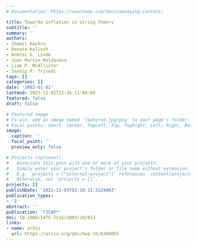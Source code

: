 ```yaml
---
# Documentation: https://wowchemy.com/docs/managing-content/

title: Towards inflation in string theory
subtitle: ''
summary: ''
authors:
- Shamit Kachru
- Renata Kallosh
- Andrei D. Linde
- Juan Martin Maldacena
- Liam P. McAllister
- Sandip P. Trivedi
tags: []
categories: []
date: '2003-01-01'
lastmod: 2022-11-02T22:16:11-04:00
featured: false
draft: false

# Featured image
# To use, add an image named `featured.jpg/png` to your page's folder.
# Focal points: Smart, Center, TopLeft, Top, TopRight, Left, Right, BottomLeft, Bottom, BottomRight.
image:
  caption: ''
  focal_point: ''
  preview_only: false

# Projects (optional).
#   Associate this post with one or more of your projects.
#   Simply enter your project's folder or file name without extension.
#   E.g. `projects = ["internal-project"]` references `content/project/deep-learning/index.md`.
#   Otherwise, set `projects = []`.
projects: []
publishDate: '2022-11-03T02:16:11.522486Z'
publication_types:
- '2'
abstract: ''
publication: '*JCAP*'
doi: 10.1088/1475-7516/2003/10/013
links:
- name: arXiv
  url: https://arxiv.org/abs/hep-th/0308055
---
```


